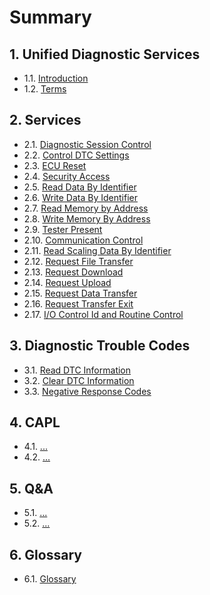 # Summary

## 1. Unified Diagnostic Services

- 1.1. [Introduction](./01_UDS/01_Introduction.md)
- 1.2. [Terms](./01_UDS/02_Terms.md)

## 2. Services

- 2.1. [Diagnostic Session Control](./02_Services/01_Diagnostic-Sessions-Control.md)
- 2.2. [Control DTC Settings](./02_Services/02_Control-DTC-Settings.md)
- 2.3. [ECU Reset](./02_Services/03_ECU-Reset.md)
- 2.4. [Security Access](./02_Services/04_Security-Access.md)
- 2.5. [Read Data By Identifier](./02_Services/05_Read-Data-by-Identifier.md)
- 2.6. [Write Data By Identifier](./02_Services/06_Write-Data-by-Identifier.md)
- 2.7. [Read Memory by Address](./02_Services/07_Read-Memory-by-Address.md)
- 2.8. [Write Memory By Address](./02_Services/08_Write-Memory-by-Address.md)
- 2.9. [Tester Present](./02_Services/10_Tester-Present.md)
- 2.10. [Communication Control](./02_Services/11_Communication-Control.md)
- 2.11. [Read Scaling Data By Identifier](./02_Services/12_Read-Scaling-Data-by-Identifier.md)
- 2.12. [Request File Transfer](./02_Services/13_Request-File-Transfer.md)
- 2.13. [Request Download](./02_Services/14_Request-Download.md)
- 2.14. [Request Upload](./02_Services/15_Request-Upload.md)
- 2.15. [Request Data Transfer](./02_Services/16_Request-Data-Transfer.md)
- 2.16. [Request Transfer Exit](./02_Services/17_Request-Transfer-Exit.md)
- 2.17. [I/O Control Id and Routine Control](./02_Services/18_IO-Control.md)

## 3. Diagnostic Trouble Codes

- 3.1. [Read DTC Information](./03_DTC/01_Read-DTC-Information.md)
- 3.2. [Clear DTC Information](./03_DTC/02_Clear-DTC-Information.md)
- 3.3. [Negative Response Codes](./03_DTC/02_Negative-Response-Codes.md)

## 4. CAPL

- 4.1. [...](#)
- 4.2. [...](#)

## 5. Q&A

- 5.1. [...](#)
- 5.2. [...](#)

## 6. Glossary

- 6.1. [Glossary](./06_Glossary/Glossary.md)
